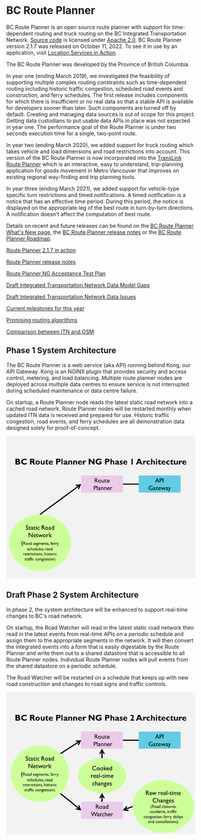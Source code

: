 # BC Route Planner
BC Route Planner is an open source route planner with support for time-dependent routing and truck routing on the BC Integrated Transportation Network. [Source code](https://github.com/bcgov/ols-router) is licensed under [Apache 2.0](https://www.apache.org/licenses/LICENSE-2.0). BC Route Planner version 2.1.7 was released on October 11, 2022. To see it in use by an application, visit [Location Services in Action](https://ols-demo.apps.gov.bc.ca/index.html).

The BC Route Planner was developed by the Province of British Columbia. 

In year one (ending March 2019), we investigated the feasibility of supporting multiple complex routing constraints such as time-dependent routing including historic traffic congestion, scheduled road events and construction, and ferry schedules. The first release includes components for which there is insufficient or no real data so that a stable API is available for developers sooner than later. Such components are turned off by default. Creating and managing data sources is out of scope for this project. Getting data custodians to put usable data APIs in place was not expected in year one. The performance goal of the Route Planner is under two seconds execution time for a single, two-point route.

In year two (ending March 2020), we added support for truck routing which takes vehicle and load dimensions and road restrictions into account. This version of the BC Route Planner is now incorporated into the [TransLink Route Planner](https://translink.apps.gov.bc.ca/trp/) which is an interactive, easy to understand, trip-planning application for goods movement in Metro Vancouver that improves on existing regional way-finding and trip planning tools.

In year three (ending March 2021), we added support for vehicle-type specific turn restrictions and timed notifications. A timed notification is a notice that has an effective time period. During this period, the notice is displayed on the appropriate leg of the best route in turn-by-turn directions. A notification doesn't affect the computation of best route.

Details on recent and future releases can be found on the [BC Route Planner What's New page](https://www2.gov.bc.ca/gov/content?id=51364680561947AA9372AF1817EC2ACD), the [BC Route Planner release notes](rpng-release-notes.md) or the [BC Route Planner Roadmap](https://github.com/bcgov/ols-router/blob/gh-pages/route-planner-roadmap.md).


[Route Planner 2.1.7 in action](https://ols-demo.apps.gov.bc.ca/index.html)

[Route Planner release notes](rpng-release-notes.md)

[Route Planner NG Acceptance Test Plan](rpng-atp.md)

[Draft Integrated Transportation Network Data Model Gaps](ITN-Data-Mode-Gaps.md)

[Draft Integrated Transportation Network Data Issues](itn-data-issues.md)

[Current milestones for this year](https://github.com/bcgov/ols-router/milestones)

[Promising routing algorithms](https://github.com/bcgov/ols-router/issues/25)

[Comparison between ITN and OSM](osm-itn-stats.md)

## Phase 1 System Architecture
The BC Route Planner is a web service (aka API) running behind Kong, our API Gateway. Kong is an NGINX plugin that provides security and access control, metering, and load balancing. Multiple route planner nodes are deployed across multiple data centres to ensure service is not interrupted during scheduled maintenance or data centre failure.

On startup, a Route Planner node reads the latest static road network into a cached road network. Route Planner nodes will be restarted monthly when updated ITN data is received and prepared for use. Historic traffic congestion, road events, and ferry schedules are all demonstration data designed solely for proof-of-concept.

![](BC-RPNG-Phase-1-Architecture.png)

## Draft Phase 2 System Architecture
In phase 2, the system architecture will be enhanced to support real-time changes to BC's road network.

On startup, the Road Watcher will read in the latest static road network then read in the latest events from real-time APIs on a periodic schedule and assign them to the appropriate segments in the network. It will then convert the integrated events into a form that is easily digestable by the Route Planner and write them out to a shared datastore that is accessible to all Route Planner nodes.  Individual Route Planner nodes will pull events from the shared datastore on a periodic schedule. 

The Road Watcher will be restarted on a schedule that keeps up with new road construction and changes to road signs and traffic controls.

![](BC-RPNG-Phase-2-Architecture.png)
